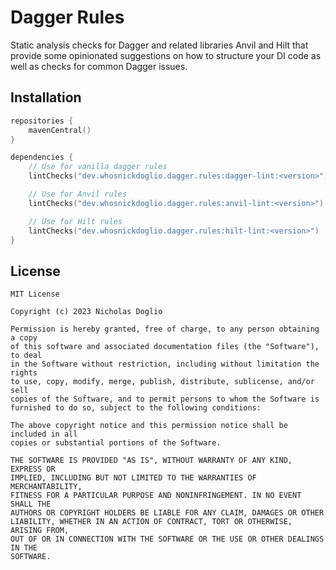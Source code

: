 # Dagger Rules

Static analysis checks for Dagger and related libraries Anvil and Hilt that provide some opinionated suggestions on how
to structure your DI code as well as checks for common Dagger issues.

## Installation

```kotlin
repositories {
    mavenCentral()
}

dependencies {
    // Use for vanilla dagger rules
    lintChecks("dev.whosnickdoglio.dagger.rules:dagger-lint:<version>")

    // Use for Anvil rules
    lintChecks("dev.whosnickdoglio.dagger.rules:anvil-lint:<version>")

    // Use for Hilt rules
    lintChecks("dev.whosnickdoglio.dagger.rules:hilt-lint:<version>")
}
```

## License

	MIT License

	Copyright (c) 2023 Nicholas Doglio

	Permission is hereby granted, free of charge, to any person obtaining a copy
	of this software and associated documentation files (the "Software"), to deal
	in the Software without restriction, including without limitation the rights
	to use, copy, modify, merge, publish, distribute, sublicense, and/or sell
	copies of the Software, and to permit persons to whom the Software is
	furnished to do so, subject to the following conditions:
	
	The above copyright notice and this permission notice shall be included in all
	copies or substantial portions of the Software.
	
	THE SOFTWARE IS PROVIDED "AS IS", WITHOUT WARRANTY OF ANY KIND, EXPRESS OR
	IMPLIED, INCLUDING BUT NOT LIMITED TO THE WARRANTIES OF MERCHANTABILITY,
	FITNESS FOR A PARTICULAR PURPOSE AND NONINFRINGEMENT. IN NO EVENT SHALL THE
	AUTHORS OR COPYRIGHT HOLDERS BE LIABLE FOR ANY CLAIM, DAMAGES OR OTHER
	LIABILITY, WHETHER IN AN ACTION OF CONTRACT, TORT OR OTHERWISE, ARISING FROM,
	OUT OF OR IN CONNECTION WITH THE SOFTWARE OR THE USE OR OTHER DEALINGS IN THE
	SOFTWARE.

